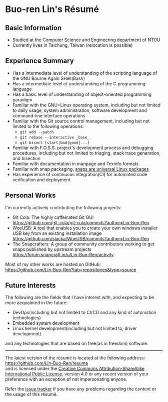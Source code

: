 # Buo-ren Lin's Résumé
## Basic Information
* Studied at the Computer Science and Engineering department of NTOU
* Currently lives in Taichung, Taiwan (relocation is possible)

## Experience Summary
* Has a intermediate level of understanding of the scripting language of the GNU Bourne Again SHell(Bash)
* Has a intermediate level of understanding of the C programming language
* Has a basic level of understanding of object-oriented programming paradigm
* Familiar with the GNU+Linux operating system, including but not limited to daily usage, system administration, software development and command-line interface operations
* Familiar with the Git source control management, including but not limited to the following operations:
    * `git add --patch`
    * `git rebase --interactive _base_`
    * `git bisect [start|bad|good|...]`
* Familiar with F.O.S.S. project's development process and debugging procedures, including but not limited to triaging, stack trace generation, and bisection
* Familiar with documentation in manpage and Texinfo formats
* Familiar with snap packaging, [snaps are universal Linux packages](https://snapcraft.io)
* Has experience of continuous integration(CI) for automated code verification and deployment

## Personal Works
I'm currently actively contributing the following projects:

* Git Cola: The highly caffeinated Git GUI  
  <https://github.com/git-cola/git-cola/commits?author=Lin-Buo-Ren>
* WoeUSB: A tool that enables you to create your own windows installer USB key from an existing installation image  
  <https://github.com/slacka/WoeUSB/commits?author=Lin-Buo-Ren>
* The Snapcrafters: A group of community contributors working to get snaps published by upstream projects  
  <https://forum.snapcraft.io/u/Lin-Buo-Ren/activity>

Most of my other works are hosted on GitHub:  
<https://github.com/Lin-Buo-Ren?tab=repositories&type=source>

## Future Interests
The following are the fields that I have interest with, and expecting to be more acquainted in the future:

* DevOps(including but not limited to CI/CD and any kind of automation technologies)
* Embedded system development
* Linux kernel development(including but not limited to, driver development)

and any technologies that are based on free(as in freedom) software.

---
The latest version of the résumé is located at the following address:  
<https://github.com/Lin-Buo-Ren/resume>  
and is licensed under the [Creative Commons Attribution-ShareAlike International Public License](https://creativecommons.org/licenses/by-sa/4.0), version 4.0 or any recent version of your preference with an exception of not impersonating anyone.

Refer the [issue tracker](https://github.com/Lin-Buo-Ren/resume/issues) if you have any problems regarding the content or the usage of this résumé.
